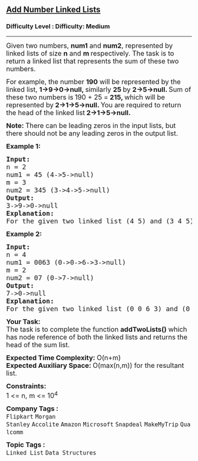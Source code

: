 <h2><a href="https://www.geeksforgeeks.org/problems/add-two-numbers-represented-by-linked-lists/1?itm_source=geeksforgeeks&itm_medium=article&itm_campaign=bottom_sticky_on_article">Add Number Linked Lists</a></h2><h3>Difficulty Level : Difficulty: Medium</h3><hr><div class="problems_problem_content__Xm_eO"><p><span style="font-size: 18px;">Given two numbers, <strong>num1</strong> and <strong>num2</strong>, represented by linked lists of size <strong>n</strong> and <strong>m </strong>respectively. The task is to return a linked list that represents the sum of these two numbers. </span></p>
<p><span style="font-size: 18px;">For example, the number <strong>190</strong> will be represented by the linked list, <strong>1-&gt;9-&gt;0-&gt;null, </strong>similarly <strong>25 </strong>by <strong>2-&gt;5-&gt;null. </strong>Sum of these two numbers is<strong> </strong>190 + 25 =<strong> 215, </strong>which will be represented by<strong> 2-&gt;1-&gt;5-&gt;null. </strong>You are required to return the head of the linked list<strong> 2-&gt;1-&gt;5-&gt;null.</strong></span></p>
<p><span style="font-size: 18px;"><strong>Note: </strong>There can be leading zeros in the input lists, but there should not be any leading zeros in the output list.</span></p>
<p><span style="font-size: 18px;"><strong>Example 1:</strong></span></p>
<pre><span style="font-size: 18px;"><strong>Input:
</strong>n = 2
num1 = 45 (4-&gt;5-&gt;null)
m = 3
num2 = 345 (3-&gt;4-&gt;5-&gt;null)
<strong>Output: <br></strong>3-&gt;9-&gt;0-&gt;null&nbsp; <strong>
Explanation: <br></strong>For the given two linked list (4 5) and (3 4 5), after adding the two linked list resultant linked list will be (3 9 0).</span></pre>
<p><span style="font-size: 18px;"><strong>Example 2:</strong></span></p>
<pre><span style="font-size: 18px;"><strong>Input:
</strong>n = 4
num1 = 0063 (0-&gt;0-&gt;6-&gt;3-&gt;null)
m = 2
num2 = 07 (0-&gt;7-&gt;null)
<strong>Output: <br></strong>7-&gt;0-&gt;null
<strong>Explanation: <br></strong>For the given two linked list (0 0 6 3) and (0 7), after adding the two linked list resultant linked list will be (7 0).</span></pre>
<p><span style="font-size: 18px;"><strong>Your&nbsp;Task:</strong><br>The task is to complete the function <strong>addTwoLists()</strong> which has node reference of both the linked lists and returns the head of the sum list. &nbsp;&nbsp;</span></p>
<p><span style="font-size: 18px;"><strong>Expected Time Complexity:&nbsp;</strong>O(n+m)<br><strong>Expected Auxiliary Space:&nbsp;</strong>O(max(n,m)) for the resultant list.</span></p>
<p><span style="font-size: 18px;"><strong>Constraints:</strong></span><br><span style="font-size: 18px;">1 &lt;= n, m &lt;= 10<sup>4</sup></span></p></div><p><span style=font-size:18px><strong>Company Tags : </strong><br><code>Flipkart</code>&nbsp;<code>Morgan Stanley</code>&nbsp;<code>Accolite</code>&nbsp;<code>Amazon</code>&nbsp;<code>Microsoft</code>&nbsp;<code>Snapdeal</code>&nbsp;<code>MakeMyTrip</code>&nbsp;<code>Qualcomm</code>&nbsp;<br><p><span style=font-size:18px><strong>Topic Tags : </strong><br><code>Linked List</code>&nbsp;<code>Data Structures</code>&nbsp;
